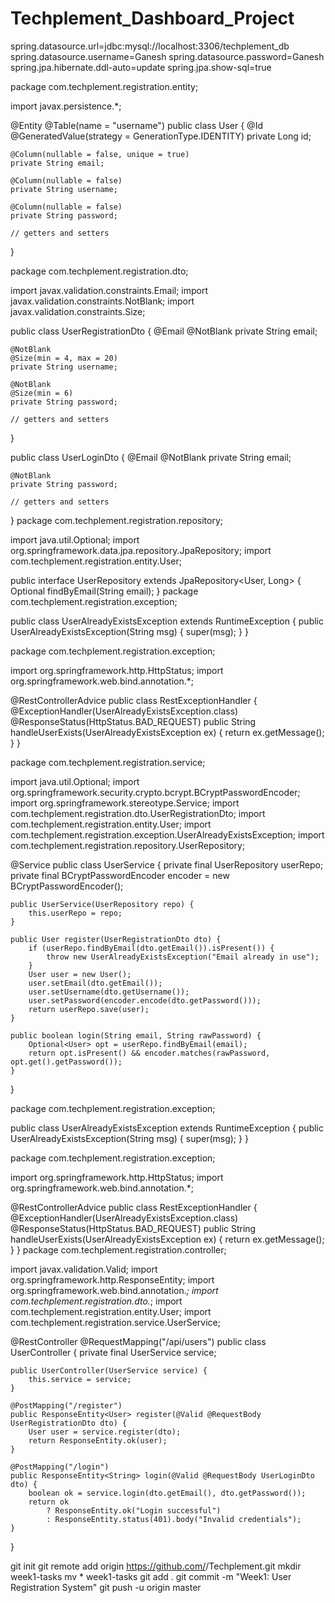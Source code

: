 # Techplement_Dashboard_Project

spring.datasource.url=jdbc:mysql://localhost:3306/techplement_db
spring.datasource.username=Ganesh
spring.datasource.password=Ganesh
spring.jpa.hibernate.ddl-auto=update
spring.jpa.show-sql=true

package com.techplement.registration.entity;

import javax.persistence.*;

@Entity
@Table(name = "username")
public class User {
    @Id
    @GeneratedValue(strategy = GenerationType.IDENTITY)
    private Long id;

    @Column(nullable = false, unique = true)
    private String email;

    @Column(nullable = false)
    private String username;

    @Column(nullable = false)
    private String password;

    // getters and setters
}

package com.techplement.registration.dto;

import javax.validation.constraints.Email;
import javax.validation.constraints.NotBlank;
import javax.validation.constraints.Size;

public class UserRegistrationDto {
    @Email
    @NotBlank
    private String email;

    @NotBlank
    @Size(min = 4, max = 20)
    private String username;

    @NotBlank
    @Size(min = 6)
    private String password;

    // getters and setters
}

public class UserLoginDto {
    @Email
    @NotBlank
    private String email;

    @NotBlank
    private String password;

    // getters and setters
}
package com.techplement.registration.repository;

import java.util.Optional;
import org.springframework.data.jpa.repository.JpaRepository;
import com.techplement.registration.entity.User;

public interface UserRepository extends JpaRepository<User, Long> {
    Optional<User> findByEmail(String email);
}
package com.techplement.registration.exception;

public class UserAlreadyExistsException extends RuntimeException {
    public UserAlreadyExistsException(String msg) {
        super(msg);
    }
}

package com.techplement.registration.exception;

import org.springframework.http.HttpStatus;
import org.springframework.web.bind.annotation.*;

@RestControllerAdvice
public class RestExceptionHandler {
    @ExceptionHandler(UserAlreadyExistsException.class)
    @ResponseStatus(HttpStatus.BAD_REQUEST)
    public String handleUserExists(UserAlreadyExistsException ex) {
        return ex.getMessage();
    }
}

package com.techplement.registration.service;

import java.util.Optional;
import org.springframework.security.crypto.bcrypt.BCryptPasswordEncoder;
import org.springframework.stereotype.Service;
import com.techplement.registration.dto.UserRegistrationDto;
import com.techplement.registration.entity.User;
import com.techplement.registration.exception.UserAlreadyExistsException;
import com.techplement.registration.repository.UserRepository;

@Service
public class UserService {
    private final UserRepository userRepo;
    private final BCryptPasswordEncoder encoder = new BCryptPasswordEncoder();

    public UserService(UserRepository repo) {
        this.userRepo = repo;
    }

    public User register(UserRegistrationDto dto) {
        if (userRepo.findByEmail(dto.getEmail()).isPresent()) {
            throw new UserAlreadyExistsException("Email already in use");
        }
        User user = new User();
        user.setEmail(dto.getEmail());
        user.setUsername(dto.getUsername());
        user.setPassword(encoder.encode(dto.getPassword()));
        return userRepo.save(user);
    }

    public boolean login(String email, String rawPassword) {
        Optional<User> opt = userRepo.findByEmail(email);
        return opt.isPresent() && encoder.matches(rawPassword, opt.get().getPassword());
    }
}

package com.techplement.registration.exception;

public class UserAlreadyExistsException extends RuntimeException {
    public UserAlreadyExistsException(String msg) {
        super(msg);
    }
}

package com.techplement.registration.exception;

import org.springframework.http.HttpStatus;
import org.springframework.web.bind.annotation.*;

@RestControllerAdvice
public class RestExceptionHandler {
    @ExceptionHandler(UserAlreadyExistsException.class)
    @ResponseStatus(HttpStatus.BAD_REQUEST)
    public String handleUserExists(UserAlreadyExistsException ex) {
        return ex.getMessage();
    }
}
package com.techplement.registration.controller;

import javax.validation.Valid;
import org.springframework.http.ResponseEntity;
import org.springframework.web.bind.annotation.*;
import com.techplement.registration.dto.*;
import com.techplement.registration.entity.User;
import com.techplement.registration.service.UserService;

@RestController
@RequestMapping("/api/users")
public class UserController {
    private final UserService service;

    public UserController(UserService service) {
        this.service = service;
    }

    @PostMapping("/register")
    public ResponseEntity<User> register(@Valid @RequestBody UserRegistrationDto dto) {
        User user = service.register(dto);
        return ResponseEntity.ok(user);
    }

    @PostMapping("/login")
    public ResponseEntity<String> login(@Valid @RequestBody UserLoginDto dto) {
        boolean ok = service.login(dto.getEmail(), dto.getPassword());
        return ok
            ? ResponseEntity.ok("Login successful")
            : ResponseEntity.status(401).body("Invalid credentials");
    }
}

git init
git remote add origin https://github.com/<your-username>/Techplement.git
mkdir week1-tasks
mv * week1-tasks
git add .
git commit -m "Week1: User Registration System"
git push -u origin master
